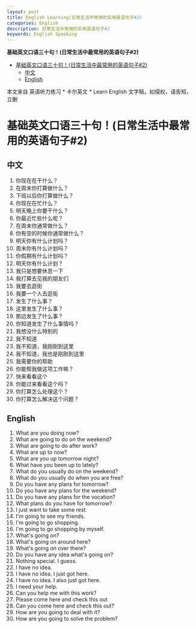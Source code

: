 ```yaml
---
layout: post
title: English Learning(日常生活中常用的实用英语句子#2)
categories: English
description: 日常生活中常用的实用英语句子#2
keywords: English Speaking
---
```


<!-- START doctoc generated TOC please keep comment here to allow auto update -->
<!-- DON'T EDIT THIS SECTION, INSTEAD RE-RUN doctoc TO UPDATE -->
**基础英文口语三十句！(日常生活中最常用的英语句子#2)**

- [基础英文口语三十句！(日常生活中最常用的英语句子#2)](#%E5%9F%BA%E7%A1%80%E8%8B%B1%E6%96%87%E5%8F%A3%E8%AF%AD%E4%B8%89%E5%8D%81%E5%8F%A5%E6%97%A5%E5%B8%B8%E7%94%9F%E6%B4%BB%E4%B8%AD%E6%9C%80%E5%B8%B8%E7%94%A8%E7%9A%84%E8%8B%B1%E8%AF%AD%E5%8F%A5%E5%AD%902)
  - [中文](#%E4%B8%AD%E6%96%87)
  - [English](#english)

<!-- END doctoc generated TOC please keep comment here to allow auto update -->

本文来自 英语听力练习 * 卡尔英文 * Learn English 文字稿，如侵权，请告知，立删
# 基础英文口语三十句！(日常生活中最常用的英语句子#2)

## 中文
1. 你现在在干什么？
2. 在周末你打算做什么？
3. 下班以后你打算做什么？
4. 你现在在忙什么？
5. 明天晚上你要干什么？
6. 你最近忙些什么呢？
7. 在周末你通常做什么？
8. 你有空的时候你通常做什么？
9. 明天你有什么计划吗？
10. 周末你有什么计划吗？
11. 你假期有什么计划吗？
12. 明天你有什么计划？
13. 我只是想要休息一下
14. 我打算去见我的朋友们
15. 我要去逛街
16. 我要一个人去逛街
17. 发生了什么事？
18. 这里发生了什么事？
19. 那边发生了什么事？
20. 你知道发生了什么事情吗？
21. 我想没什么特别的
22. 我不知道
23. 我不知道，我刚刚到这里
24. 我不知道，我也是刚刚到这里
25. 我需要你的帮助
26. 你能帮我做这项工作嘛？
27. 快来看看这个
28. 你能过来看看这个吗？
29. 你打算怎么处理这个？
30. 你打算怎么解决这个问题？


## English
1. What are you doing now?
2. What are going to do on the weekend?
3. What are going to do after work?
4. What are up to now?
5. What are you up tomorrow night?
6. What have you been up to lately?
7. What do you usually do on the weekend?
8. What do you usually do when you are free?
9. Do you have any plans for tomorrow?
10. Do you have any plans for the weekend?
11. Do you have any plans for the vocation?
12. What plans do you have for tomorrow?
13. I just want to take some rest.
14. I'm going to see my friends.
15. I'm going to go shopping.
16. I'm going to go shopping by myself.
17. What's going on?
18. What's going on around here?
19. What's going on over there?
20. Do you have any idea what's going on?
21. Nothing special. I guess.
22. I have no idea.
23. I have no idea. I just got here.
24. I have no idea. I also just got here.
25. I need your help.
26. Can you help me with this work?
27. Please come here and check this out
28. Can you come here and check this out?
29. How are you going to deal with it?
30. How are you going to solve the problem?


